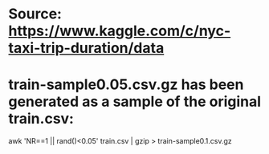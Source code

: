 # Source: https://www.kaggle.com/c/nyc-taxi-trip-duration/data
# train-sample0.05.csv.gz has been generated as a sample of the original train.csv:
awk 'NR==1 || rand()<0.05' train.csv | gzip > train-sample0.1.csv.gz

